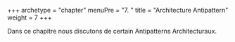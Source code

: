 +++
archetype = "chapter"
menuPre = "7. "
title = "Architecture Antipattern"
weight = 7
+++

Dans ce chapitre nous discutons de certain Antipatterns Architecturaux.